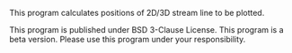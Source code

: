 This program calculates positions of 2D/3D stream line to be plotted.  

This program is published under BSD 3-Clause License.
This program is a beta version.
Please use this program under your responsibility.
